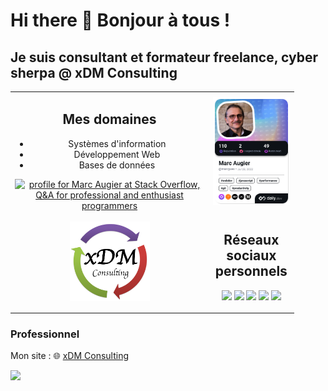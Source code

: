 # Hi there 👋 Bonjour à tous !

## Je suis consultant et formateur freelance, cyber sherpa @ xDM Consulting

<table style="text-align: center; width: 90%;" border=0>
  <tr>
    <td style="width:60%">
    <h2>Mes domaines</h2>
    <ul>
      <li>Systèmes d'information</li>
      <li>Développement Web</li>
      <li>Bases de données</li>
    </ul>
      <a href="https://stackoverflow.com/users/13723800/marc-augier">
        <img src="https://stackoverflow.com/users/flair/13723800.png" width="208" height="58" alt="profile for Marc Augier at Stack Overflow, Q&amp;A for professional and enthusiast programmers" title="profile for Marc Augier at Stack Overflow, Q&amp;A for professional and enthusiast programmers">
      </a>
    </td>
    <td style="width:10%; align-text: right;">
    <a href="https://app.daily.dev/marcyves">
      <img src="./devcard.png" width="356" alt="Marc Augier's Dev Card"/>
    </a>
    </td>
  </tr>
  <tr>
    <td>
    <img width="128px" src="./logo-XDM.png">
    </td>
    <td>
<h2>Réseaux sociaux personnels</h2>
<p>
  <a href="https://www.twitter.com/marcyves"><img src="https://img.shields.io/badge/twitter-%231DA1F2.svg?&style=for-the-badge&logo=twitter&logoColor=white" height=25></a>
  <a href="https://www.linkedin.com/in/marcaugier/"><img src="https://img.shields.io/badge/linkedin-%230077B5.svg?&style=for-the-badge&logo=linkedin&logoColor=white" height=25></a>
    <a href="https://www.instagram.com/marc.augier/"><img src="https://img.shields.io/badge/instagram-%23E4405F.svg?&style=for-the-badge&logo=instagram&logoColor=white" height=25></a>
  <a href="https://medium.com/@marcyves"><img src="https://img.shields.io/badge/medium-%2312100E.svg?&style=for-the-badge&logo=medium&logoColor=white" height=25></a> <a href="https://dev.to/marcyves"><img src="https://img.shields.io/badge/DEV.TO-%230A0A0A.svg?&style=for-the-badge&logo=dev-dot-to&logoColor=white" height=25></a>
</p>
</td>
</tr>
</table>

### Professionnel

Mon site : 🌐 [xDM Consulting](https://www.xdm-consulting.fr)

<a href="https://www.instagram.com/xdm_consulting/"><img src="https://img.shields.io/badge/instagram-%23E4405F.svg?&style=for-the-badge&logo=instagram&logoColor=white" height=25></a>

<!--
**marcyves/marcyves** is a ✨ _special_ ✨ repository because its `README.md` (this file) appears on your GitHub profile.

Here are some ideas to get you started:

- 🔭 I’m currently working on ...
- 🌱 I’m currently learning ...
- 👯 I’m looking to collaborate on ...
- 🤔 I’m looking for help with ...
- 💬 Ask me about ...
- 📫 How to reach me: ...
- 😄 Pronouns: ...
- ⚡ Fun fact: ...
-->
